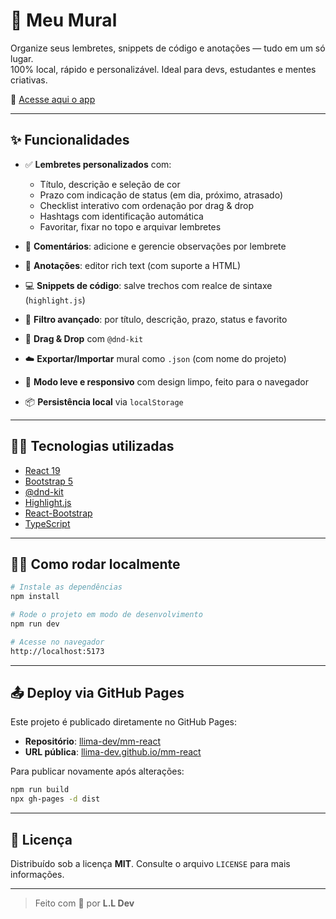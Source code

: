 # 🧱 Meu Mural

Organize seus lembretes, snippets de código e anotações — tudo em um só lugar.  
100% local, rápido e personalizável. Ideal para devs, estudantes e mentes criativas.

🔗 [Acesse aqui o app](https://llima-dev.github.io/mm-react/)

---

## ✨ Funcionalidades

- ✅ **Lembretes personalizados** com:
  - Título, descrição e seleção de cor
  - Prazo com indicação de status (em dia, próximo, atrasado)
  - Checklist interativo com ordenação por drag & drop
  - Hashtags com identificação automática
  - Favoritar, fixar no topo e arquivar lembretes

- 💬 **Comentários**: adicione e gerencie observações por lembrete

- 📝 **Anotações**: editor rich text (com suporte a HTML)

- 💻 **Snippets de código**: salve trechos com realce de sintaxe (`highlight.js`)

- 🧠 **Filtro avançado**: por título, descrição, prazo, status e favorito

- 🧩 **Drag & Drop** com `@dnd-kit`

- ☁️ **Exportar/Importar** mural como `.json` (com nome do projeto)

- 🌙 **Modo leve e responsivo** com design limpo, feito para o navegador

- 📦 **Persistência local** via `localStorage`

---

## 🧑‍💻 Tecnologias utilizadas

- [React 19](https://react.dev/)
- [Bootstrap 5](https://getbootstrap.com/)
- [@dnd-kit](https://dndkit.com/)
- [Highlight.js](https://highlightjs.org/)
- [React-Bootstrap](https://react-bootstrap.github.io/)
- [TypeScript](https://www.typescriptlang.org/)

---

## 🧑‍💻 Como rodar localmente

```bash
# Instale as dependências
npm install

# Rode o projeto em modo de desenvolvimento
npm run dev

# Acesse no navegador
http://localhost:5173
```

---

## 📤 Deploy via GitHub Pages

Este projeto é publicado diretamente no GitHub Pages:

* **Repositório**: [llima-dev/mm-react](https://github.com/llima-dev/mm-react)
* **URL pública**: [llima-dev.github.io/mm-react](https://llima-dev.github.io/mm-react)

Para publicar novamente após alterações:

```bash
npm run build
npx gh-pages -d dist
```

---

## 📝 Licença

Distribuído sob a licença **MIT**.
Consulte o arquivo `LICENSE` para mais informações.

---

> Feito com 💙 por **L.L Dev**
